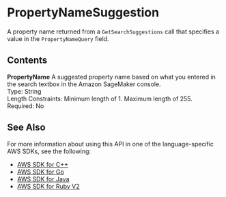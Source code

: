 # PropertyNameSuggestion<a name="API_PropertyNameSuggestion"></a>

A property name returned from a `GetSearchSuggestions` call that specifies a value in the `PropertyNameQuery` field\.

## Contents<a name="API_PropertyNameSuggestion_Contents"></a>

 **PropertyName**   <a name="SageMaker-Type-PropertyNameSuggestion-PropertyName"></a>
A suggested property name based on what you entered in the search textbox in the Amazon SageMaker console\.  
Type: String  
Length Constraints: Minimum length of 1\. Maximum length of 255\.  
Required: No

## See Also<a name="API_PropertyNameSuggestion_SeeAlso"></a>

For more information about using this API in one of the language\-specific AWS SDKs, see the following:
+  [AWS SDK for C\+\+](https://docs.aws.amazon.com/goto/SdkForCpp/sagemaker-2017-07-24/PropertyNameSuggestion) 
+  [AWS SDK for Go](https://docs.aws.amazon.com/goto/SdkForGoV1/sagemaker-2017-07-24/PropertyNameSuggestion) 
+  [AWS SDK for Java](https://docs.aws.amazon.com/goto/SdkForJava/sagemaker-2017-07-24/PropertyNameSuggestion) 
+  [AWS SDK for Ruby V2](https://docs.aws.amazon.com/goto/SdkForRubyV2/sagemaker-2017-07-24/PropertyNameSuggestion) 